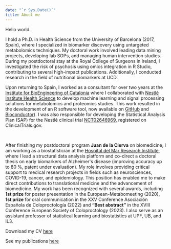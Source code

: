 ```yaml
---
date: "`r Sys.Date()`"
title: About me
---
```


Hello world.

I hold a Ph.D. in Health Science from the University of Barcelona (2017, Spain), where I specialized in biomarker discovery using untargeted metabolomics techniques. My doctoral work involved leading data mining projects, developing lab SOPs, and managing human intervention studies. During my postdoctoral stay at the Royal College of Surgeons in Ireland, I investigated the risk of psychosis using omics integration in R Studio, contributing to several high-impact publications. Additionally, I conducted research in the field of nutritional biomarkers at UCD.

Upon returning to Spain, I worked as a consultant for over two years at the [Institute for BioEngineering of Catalonia](https://ibecbarcelona.eu/) where I collaborated with [Nestlé Institute Health Science](https://www.nestlehealthscience.com/) to develop machine learning and signal processing solutions for metabolomics and proteomics studies. This work resulted in the development of an R software tool, now available on [GitHub](https://github.com/sipss) and [Bioconductor](https://www.bioconductor.org/packages/release/bioc/html/AlpsNMR.html)). I was also responsible for developing the Statistical Analysis Plan (SAP) for the Nestlé clinical trial [NCT02646969](https://clinicaltrials.gov/study/NCT02646969), registered on ClinicalTrials.gov.

<br />

After finishing my postdoctoral program **Juan de la Cierva** on biomedicine, I am working as a biostatistician at the [Hospital del Mar Research Institute](https://www.imim.es/en_index.html), where I lead a structural data analysis platform and co-direct a doctoral thesis on early biomarkers of Alzheimer's disease (improving accuracy up to 80 %, patent under evaluation). My role involves providing critical support to medical research projects in fields such as neurosciences, COVID-19, cancer, and epidemiology. This position has enabled me to make direct contributions to translational medicine and the advancement of biomedicine. My work has been recognized with several awards, including **1st prize** for poster presentation in the European-Metabomeeting (2020),  **1st prize** for oral communication in the XXV Conference Asociación Española de Coloproctología (2022) and **“Best abstract”** in the XVIII Conference European Society of Coloproctology (2023). I also serve as an assistant professor of statistical learning and biostatistics at UPF, UB, and IL3.

Download my CV [here](https://drive.google.com/file/d/1ts4OhzHx1jF_N1vMt-eYLYzSgRDM94ou/view?usp=sharing)

See my publications [here](https://scholar.google.es/citations?hl=es&user=O6jL4bcAAAAJ&view_op=list_works&sortby=pubdate)
